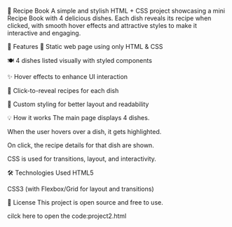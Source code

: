 🍲 Recipe Book
A simple and stylish HTML + CSS project showcasing a mini Recipe Book with 4 delicious dishes. Each dish reveals its recipe when clicked, with smooth hover effects and attractive styles to make it interactive and engaging.

📌 Features
📄 Static web page using only HTML & CSS

🍽️ 4 dishes listed visually with styled components

✨ Hover effects to enhance UI interaction

📖 Click-to-reveal recipes for each dish

🎨 Custom styling for better layout and readability

💡 How it works
The main page displays 4 dishes.

When the user hovers over a dish, it gets highlighted.

On click, the recipe details for that dish are shown.

CSS is used for transitions, layout, and interactivity.

🛠️ Technologies Used
HTML5

CSS3 (with Flexbox/Grid for layout and transitions)

📃 License
This project is open source and free to use.

cilck here to open the code:project2.html
